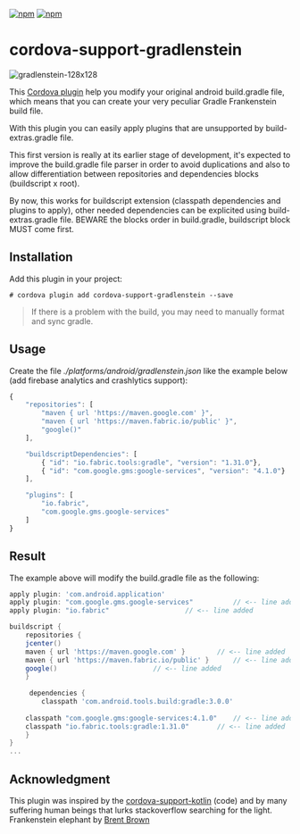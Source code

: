 [![npm](https://img.shields.io/npm/v/cordova-support-gradlenstein.svg)](https://www.npmjs.com/package/cordova-support-gradlenstein)
[![npm](https://img.shields.io/npm/dm/cordova-support-gradlenstein.svg)](https://www.npmjs.com/package/cordova-support-gradlenstein)

# cordova-support-gradlenstein
![gradlenstein-128x128](https://i.imgur.com/MZO4tTE.png)

This [Cordova plugin](https://www.npmjs.com/package/cordova-support-gradlenstein) help you modify your original android build.gradle file, which means that you can create your very peculiar Gradle Frankenstein build file.

With this plugin you can easily apply plugins that are unsupported by build-extras.gradle file.

This first version is really at its earlier stage of development, it's expected to improve the build.gradle file parser in order to avoid duplications and also to allow differentiation between repositories and dependencies blocks (buildscript x root).

By now, this works for buildscript extension (classpath dependencies and plugins to apply), other needed dependencies can be explicited using build-extras.gradle file.
BEWARE the blocks order in build.gradle, buildscript block MUST come first. 

## Installation

Add this plugin in your project:

``` shell
# cordova plugin add cordova-support-gradlenstein --save
```

> If there is a problem with the build, you may need to manually format and sync gradle.

## Usage

Create the file *./platforms/android/gradlenstein.json* like the example below (add firebase analytics and crashlytics support):

``` javascript
{
	"repositories": [
		"maven { url 'https://maven.google.com' }",
		"maven { url 'https://maven.fabric.io/public' }",
		"google()"
	],

	"buildscriptDependencies": [
		{ "id": "io.fabric.tools:gradle", "version": "1.31.0"},
		{ "id": "com.google.gms:google-services", "version": "4.1.0"}
	],

	"plugins": [
		"io.fabric",
		"com.google.gms.google-services"
	]	
}
```

## Result

The example above will modify the build.gradle file as the following:

``` groovy
apply plugin: 'com.android.application'
apply plugin: "com.google.gms.google-services"			// <-- line added
apply plugin: "io.fabric"					// <-- line added

buildscript {
    repositories {
	jcenter()					
	maven { url 'https://maven.google.com' }		// <-- line added
	maven { url 'https://maven.fabric.io/public' }		// <-- line added
	google()						// <-- line added
    }
    
     dependencies {
        classpath 'com.android.tools.build:gradle:3.0.0'
	
	classpath "com.google.gms:google-services:4.1.0"	// <-- line added
	classpath "io.fabric.tools:gradle:1.31.0"		// <-- line added
    }
}
...
```

## Acknowledgment

This plugin was inspired by the [cordova-support-kotlin](https://github.com/kainonly/cordova-support-kotlin) (code) and by many suffering human beings that lurks stackoverflow searching for the light.  
Frankenstein elephant by [Brent Brown](http://blog.brentbrown.com/tag/elephant/)
